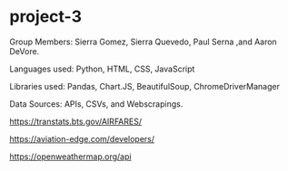# project-3
  

Group Members: Sierra Gomez, Sierra Quevedo, Paul Serna ,and Aaron DeVore. 

Languages used: Python, HTML, CSS, JavaScript 


Libraries used: Pandas, Chart.JS, BeautifulSoup, ChromeDriverManager 


Data Sources: APIs, CSVs, and Webscrapings. 

https://transtats.bts.gov/AIRFARES/

https://aviation-edge.com/developers/

https://openweathermap.org/api
